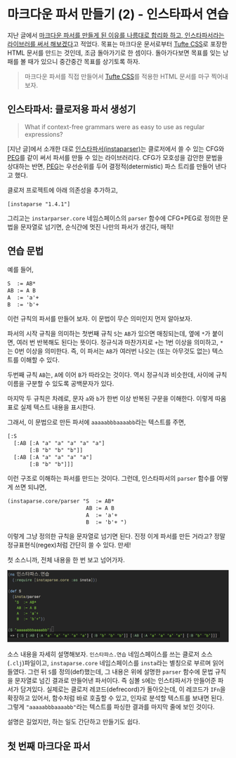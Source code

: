 # 마크다운 파서 만들기 (2) - 인스타파서 연습

지난 글에서 [마크다운 파서를 만들게 된 이유를 나름대로 합리화 하고, 인스타파서라는 라이브러를 써서 해보겠다]()고 적었다. 목표는 마크다운 문서로부터 [Tufte CSS][]로 포장한 HTML 문서를 만드는 것인데, 조금 돌아가기로 한 셈이다. 돌아가다보면 목표를 잊는 낭패를 볼 때가 있으니 중간중간 목표를 상기토록 하자.

> 마크다운 파서를 직접 만들어서 [Tufte CSS]를 적용한 HTML 문서를 마구 찍어내 보자.

## 인스타파서: 클로저용 파서 생성기

> What if context-free grammars were as easy to use as regular expressions?

[지난 글]에서 소개한 대로 [인스타파서(instaparser)][Instaparser]는 클로저에서 쓸 수 있는 CFG와 [PEG]를 같이 써서 파서를 만들 수 있는 라이브러리다. CFG가 모호성을 감안한 문법을 상대하는 반면, [PEG]는 우선순위를 두어 결정적(determistic) 파스 트리를 만들어 낸다고 했다.

클로저 프로젝트에 아래 의존성을 추가하고,

    [instaparse "1.4.1"]

그리고는 `instarparser.core` 네임스페이스의 `parser` 함수에 CFG+PEG로 정의한 문법을 문자열로 넘기면, 순식간에 멋진 나만의 파서가 생긴다, 매직!

## 연습 문법

예를 들어,

    S  := AB*
    AB := A B
    A  := 'a'+
    B  := 'b'+

이런 규칙의 파서를 만들어 보자. 이 문법이 무슨 의미인지 먼저 알아보자.

파서의 시작 규칙을 의미하는 첫번째 규칙 `S`는 `AB`가 있으면 매칭되는데, 옆에 `*`가 붙이면, 여러 번 반복해도 된다는 뜻이다. 정규식과 마찬가지로 `+`는 1번 이상을 의미하고, `*`는 0번 이상을 의미한다. 즉, 이 파서는 `AB`가 여러번 나오는 (또는 아무것도 없는) 텍스트를 이해할 수 있다.

두번째 규칙 `AB`는, `A`에 이어 `B`가 따라오는 것이다. 역시 정규식과 비슷한데, 사이에 규칙이름을 구분할 수 있도록 공백문자가 있다.

마지막 두 규칙은 차례로, 문자 `a`와 `b`가 한번 이상 반복된 구문을 이해한다. 이렇게 따옴표로 실제 텍스트 내용을 표시한다.

그래서, 이 문법으로 만든 파서에 `aaaaabbbaaaabb`라는 텍스트를 주면,

    [:S
      [:AB [:A "a" "a" "a" "a" "a"]
           [:B "b" "b" "b"]]
      [:AB [:A "a" "a" "a" "a"]
           [:B "b" "b"]]]

이런 구조로 이해하는 파서를 만드는 것이다. 그런데, 인스타파서의 `parser` 함수를 어떻게 쓰면 되냐면,

    (instaparse.core/parser "S  := AB*
                             AB := A B
                             A  := 'a'+
                             B  := 'b'+ ")

이렇게 그냥 정의한 규칙을 문자열로 넘기면 된다. 진정 이게 파서를 만든 거라고? 정말 정규표현식(regex)처럼 간단히 쓸 수 있다. 만세!

첫 소스니까, 전체 내용을 한 번 보고 넘어가자.

![](instaparse/instaparse-S.png)

소스 내용을 자세히 설명해보자. `인스타파스.연습` 네임스페이스를 쓰는 클로저 소스(`.clj`)파일이고, `instaparse.core` 네임스페이스를 `insta`라는 별칭으로 부르며 읽어들였다. 그런 뒤 `S`를 정의(def)했는데, 그 내용은 위에 설명한 `parser` 함수에 문법 규칙을 문자열로 넘긴 결과로 만들어낸 파서이다. 즉 심볼 `S`에는 인스타파서가 만들어준 파서가 담겨있다. 실제로는 클로저 레코드(defrecord)가 돌아오는데, 이 레코드가 `IFn`을 확장하고 있어서, 함수처럼 바로 호출할 수 있고, 인자로 분석할 텍스트를 보내면 된다. 그렇게 `"aaaaabbbaaaabb"`라는 텍스트를 파싱한 결과를 마지막 줄에 보인 것이다.

설명은 길었지만, 하는 일도 간단하고 만들기도 쉽다.

## 첫 번째 마크다운 파서

[Tufte CSS]: http://edwardtufte.github.io/tufte-css/
[Instaparser]: https://github.com/Engelberg/instaparse
[PEG]: https://en.wikipedia.org/wiki/Parsing_expression_grammar
